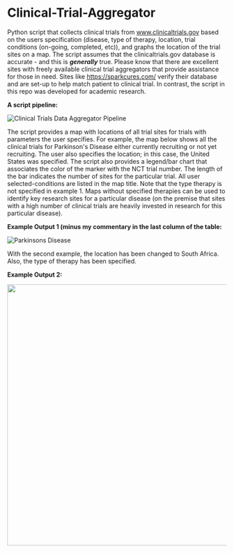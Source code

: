 # Clinical-Trial-Aggregator
Python script that collects clinical trials from www.clinicaltrials.gov based on the users specification (disease, type of therapy, location, trial conditions (on-going, completed, etc)), and graphs the location of the trial sites on a map.   The script assumes that the clinicaltrials.gov database is accurate - and this is ***generally*** true.   Please know that there are excellent sites with freely available clinical trial aggregators that provide assistance for those in need.   Sites like https://sparkcures.com/ verify their database and are set-up to help match patient to clinical trial.  In contrast, the script in this repo was developed for academic research.
 

**A script pipeline:**

![Clinical Trials Data Aggregator Pipeline](https://github.com/timrobinson/Clinical-Trial-Aggregator/assets/15863043/bd5b4bee-15df-431e-b833-e0a203d30d3a)


The script provides a map with locations of all trial sites for trials with parameters the user specifies.  For example, the map below shows all the clinical trials for Parkinson's Disease either currently recruiting or not yet recruiting.  The user also specifies the location; in this case, the United States was specified.  The script also provides a legend/bar chart that associates the color of the marker with the NCT trial number.  The length of the bar indicates the number of sites for the particular trial. All user selected-conditions are listed in the map title.  Note that the type therapy is not specified in example 1.  Maps without specified therapies can be used to identify key research sites for a particular disease (on the premise that sites with a high number of clinical trials are heavily invested in research for this particular disease).

**Example Output 1 (minus my commentary in the last column of the table:**

![Parkinsons Disease](https://github.com/timrobinson/Clinical-Trial-Aggregator/assets/15863043/50ca46b5-c00a-460e-9bdb-9bb5536b680b)


With the second example, the location has been changed to South Africa.  Also, the type of therapy has been specified.

**Example Output 2:**
<p align="center">
<img width="600" src="https://github.com/timrobinson/Clinical-Trial-Aggregator/assets/15863043/9167ed60-45ce-4c4d-91d2-cfb8bdd55cf8">
</p>

